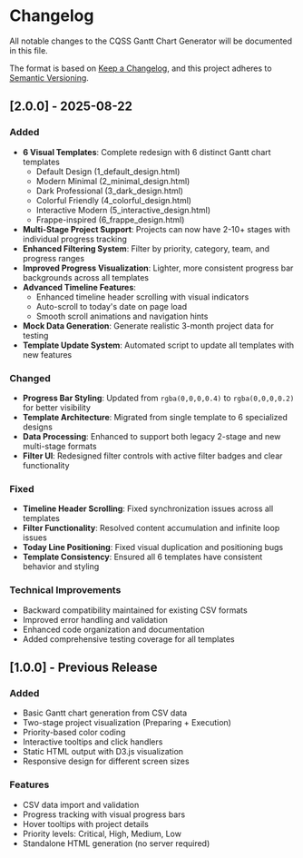 # Changelog

All notable changes to the CQSS Gantt Chart Generator will be documented in this file.

The format is based on [Keep a Changelog](https://keepachangelog.com/en/1.0.0/),
and this project adheres to [Semantic Versioning](https://semver.org/spec/v2.0.0.html).

## [2.0.0] - 2025-08-22

### Added
- **6 Visual Templates**: Complete redesign with 6 distinct Gantt chart templates
  - Default Design (1_default_design.html)
  - Modern Minimal (2_minimal_design.html)  
  - Dark Professional (3_dark_design.html)
  - Colorful Friendly (4_colorful_design.html)
  - Interactive Modern (5_interactive_design.html)
  - Frappe-inspired (6_frappe_design.html)
- **Multi-Stage Project Support**: Projects can now have 2-10+ stages with individual progress tracking
- **Enhanced Filtering System**: Filter by priority, category, team, and progress ranges
- **Improved Progress Visualization**: Lighter, more consistent progress bar backgrounds across all templates
- **Advanced Timeline Features**:
  - Enhanced timeline header scrolling with visual indicators
  - Auto-scroll to today's date on page load
  - Smooth scroll animations and navigation hints
- **Mock Data Generation**: Generate realistic 3-month project data for testing
- **Template Update System**: Automated script to update all templates with new features

### Changed
- **Progress Bar Styling**: Updated from `rgba(0,0,0,0.4)` to `rgba(0,0,0,0.2)` for better visibility
- **Template Architecture**: Migrated from single template to 6 specialized designs
- **Data Processing**: Enhanced to support both legacy 2-stage and new multi-stage formats
- **Filter UI**: Redesigned filter controls with active filter badges and clear functionality

### Fixed
- **Timeline Header Scrolling**: Fixed synchronization issues across all templates
- **Filter Functionality**: Resolved content accumulation and infinite loop issues
- **Today Line Positioning**: Fixed visual duplication and positioning bugs
- **Template Consistency**: Ensured all 6 templates have consistent behavior and styling

### Technical Improvements
- Backward compatibility maintained for existing CSV formats
- Improved error handling and validation
- Enhanced code organization and documentation
- Added comprehensive testing coverage for all templates

## [1.0.0] - Previous Release

### Added
- Basic Gantt chart generation from CSV data
- Two-stage project visualization (Preparing + Execution)
- Priority-based color coding
- Interactive tooltips and click handlers
- Static HTML output with D3.js visualization
- Responsive design for different screen sizes

### Features
- CSV data import and validation
- Progress tracking with visual progress bars
- Hover tooltips with project details
- Priority levels: Critical, High, Medium, Low
- Standalone HTML generation (no server required)